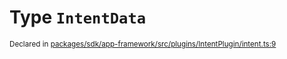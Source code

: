 # Type `IntentData`
<sub>Declared in [packages/sdk/app-framework/src/plugins/IntentPlugin/intent.ts:9](https://github.com/dxos/dxos/blob/5edae0c63/packages/sdk/app-framework/src/plugins/IntentPlugin/intent.ts#L9)</sub>






